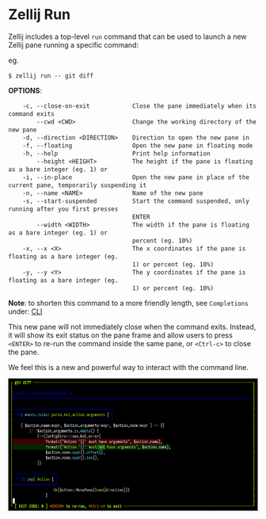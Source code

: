 # Zellij Run

Zellij includes a top-level `run` command that can be used to launch a new Zellij pane running a specific command:

eg.
```
$ zellij run -- git diff
```

**OPTIONS**:
```
    -c, --close-on-exit            Close the pane immediately when its command exits
        --cwd <CWD>                Change the working directory of the new pane
    -d, --direction <DIRECTION>    Direction to open the new pane in
    -f, --floating                 Open the new pane in floating mode
    -h, --help                     Print help information
        --height <HEIGHT>          The height if the pane is floating as a bare integer (eg. 1) or
    -i, --in-place                 Open the new pane in place of the current pane, temporarily suspending it
    -n, --name <NAME>              Name of the new pane
    -s, --start-suspended          Start the command suspended, only running after you first presses
                                   ENTER
        --width <WIDTH>            The width if the pane is floating as a bare integer (eg. 1) or
                                   percent (eg. 10%)
    -x, --x <X>                    The x coordinates if the pane is floating as a bare integer (eg.
                                   1) or percent (eg. 10%)
    -y, --y <Y>                    The y coordinates if the pane is floating as a bare integer (eg.
                                   1) or percent (eg. 10%)
```

**Note**: to shorten this command to a more friendly length, see `Completions` under: [CLI](./controlling-zellij-through-cli.md#completions)

This new pane will not immediately close when the command exits. Instead, it will show its exit status on the pane frame and allow users to press `<ENTER>` to re-run the command inside the same pane, or `<Ctrl-c>` to close the pane.

We feel this is a new and powerful way to interact with the command line.

![command-pane](img/command-pane-screenshot.png)

